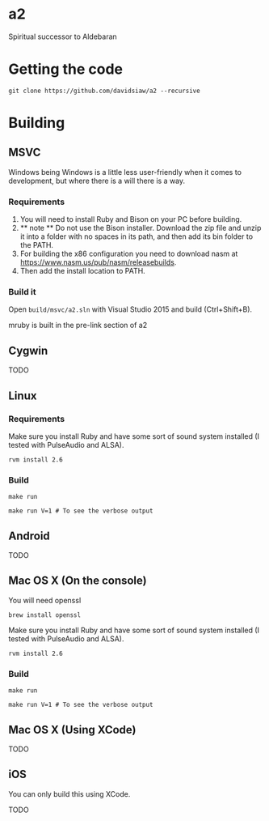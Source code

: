 # a2

Spiritual successor to Aldebaran

# Getting the code

```
git clone https://github.com/davidsiaw/a2 --recursive
```

# Building

## MSVC

Windows being Windows is a little less user-friendly when it comes to development, but where there is a will there is a way.

### Requirements

1. You will need to install Ruby and Bison on your PC before building.
2. ** note ** Do not use the Bison installer. Download the zip file and unzip it into a folder with no spaces in its path, and then add its bin folder to the PATH.
3. For building the x86 configuration you need to download nasm at https://www.nasm.us/pub/nasm/releasebuilds.
4. Then add the install location to PATH.

### Build it

Open `build/msvc/a2.sln` with Visual Studio 2015 and build (Ctrl+Shift+B).

mruby is built in the pre-link section of a2

## Cygwin

TODO

## Linux

### Requirements

Make sure you install Ruby and have some sort of sound system installed (I tested with PulseAudio and ALSA).

```
rvm install 2.6

```

### Build

```
make run
```

```
make run V=1 # To see the verbose output
```

## Android

TODO

## Mac OS X (On the console)

You will need openssl

```
brew install openssl
```

Make sure you install Ruby and have some sort of sound system installed (I tested with PulseAudio and ALSA).

```
rvm install 2.6
```

### Build

```
make run
```

```
make run V=1 # To see the verbose output
```

## Mac OS X (Using XCode)

TODO

## iOS

You can only build this using XCode.

TODO
